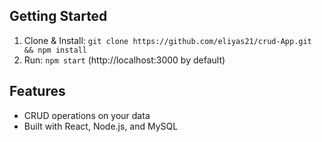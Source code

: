 
## Getting Started

1. Clone & Install: `git clone https://github.com/eliyas21/crud-App.git && npm install`
3. Run: `npm start` (http://localhost:3000 by default)

## Features

* CRUD operations on your data
* Built with React, Node.js, and MySQL


